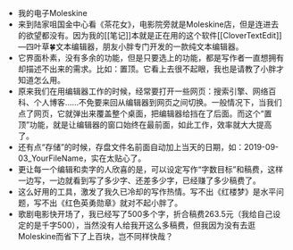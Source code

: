 - 我的电子Moleskine
- 来到陆家咀国金中心看《茶花女》，电影院旁就是Moleskine店，但是连进去的欲望都没有。因为我的[[笔记]]本就是正在用的这个软件[[CloverTextEdit]]—四叶草🍀文本编辑器，朋友小胖专门开发的一款纯文本编辑器。
- 它界面朴素，没有多余的功能，但是只要选上的功能，都是写作者一直想拥有却描述不出来的需求。比如：置顶。它看上去很不起眼，我也是请教了小胖才知道怎么用。
- 原来我们在用编辑器工作的时候，经常要打开一些网页：搜索引擎、网络百科、个人博客……不免要来回从编辑器到网页之间切换。一般情况下，当我们点了网页，它就弹出来覆盖整个桌面，把编辑器给挡在了后面。而这个“置顶”功能，就是让编辑器的窗口始终在最前面，如此工作，效率就大大提高了。
- 还有点“存储”的时候，存盘文件名前面自动加上当天的日期，如：2019-09-03_YourFileName，实在太贴心了。
- 更让每一个编辑和卖字的人欣喜的是，可以设定写作“字数目标”和稿费，这样一边写，一边就看到写了多少字、还差多少字，已经赚了多少稿费了。
- 这么好用的工具，激发了我久已冷却的写作热情。写不出《红楼梦》是水平问题，写不出《红色英勇勋章》就对不起小胖了。
- 歌剧电影快开场了，我已经写了500多个字，折合稿费263.5元（我给自己设定的是千字500），当然没有人给我开这么多稿费，但我因为没有去逛Moleskine而省下了上百块，岂不同样快哉？
